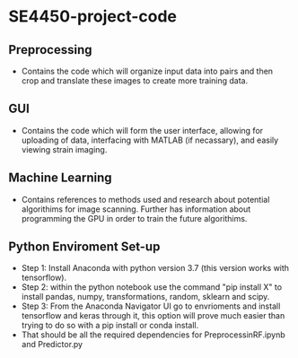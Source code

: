 # SE4450-project-code
 
## Preprocessing
- Contains the code which will organize input data into pairs and then crop and translate these images to create more training data.

## GUI
- Contains the code which will form the user interface, allowing for uploading of data, interfacing with MATLAB (if necassary), and easily viewing strain imaging.

## Machine Learning
- Contains references to methods used and research about potential algorithims for image scanning. Further has information about programming the GPU in order to train the future algorithims. 

## Python Enviroment Set-up
- Step 1: Install Anaconda with python version 3.7 (this version works with tensorflow).
- Step 2: within the python notebook use the command "pip install X" to install pandas, numpy, transformations, random, sklearn and scipy.
- Step 3: From the Anaconda Navigator UI go to envrioments and install tensorflow and keras through it, this option will prove much easier than trying to do so with a pip install or conda install.
- That should be all the required dependencies for PreprocessinRF.ipynb and Predictor.py